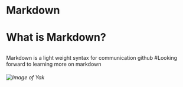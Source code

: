 # Markdown<h1>
# What is Markdown?<h2>
Markdown is a light weight syntax for communication github
#Looking forward to learning more on markdown<h6>
![Image of Yak](https://octodex.github.com/images/yaktocat.png)
